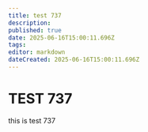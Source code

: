 ```yaml
---
title: test 737
description: 
published: true
date: 2025-06-16T15:00:11.696Z
tags: 
editor: markdown
dateCreated: 2025-06-16T15:00:11.696Z
---
```


# TEST 737
this is test 737
